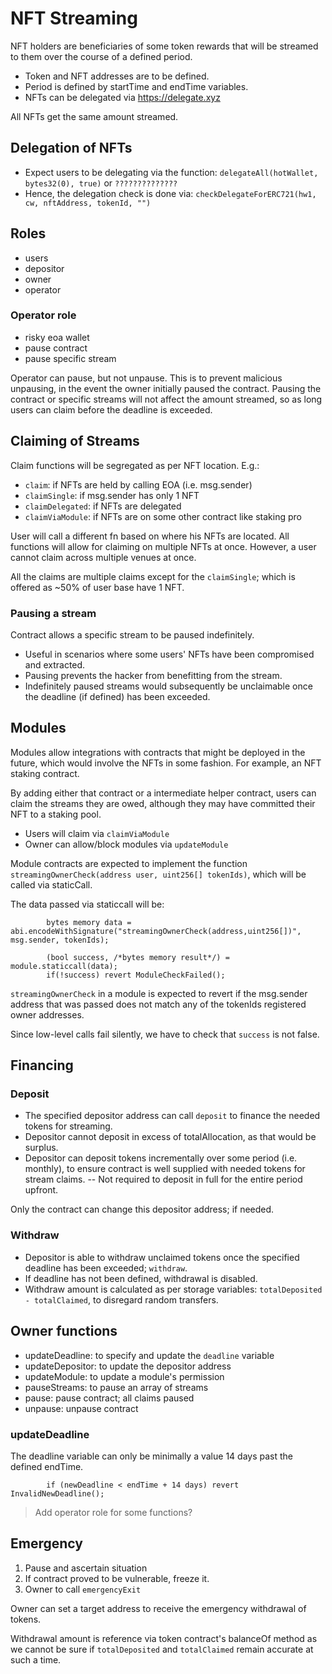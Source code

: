 # NFT Streaming

NFT holders are beneficiaries of some token rewards that will be streamed to them over the course of a defined period.

- Token and NFT addresses are to be defined.
- Period is defined by startTime and endTime variables.
- NFTs can be delegated via https://delegate.xyz

All NFTs get the same amount streamed.

## Delegation of NFTs

- Expect users to be delegating via the function: `delegateAll(hotWallet, bytes32(0), true)`  or `??????????????`
- Hence, the delegation check is done via: `checkDelegateForERC721(hw1, cw, nftAddress, tokenId, "")`

## Roles

- users
- depositor
- owner
- operator

### Operator role

- risky eoa wallet
- pause contract
- pause specific stream

Operator can pause, but not unpause. This is to prevent malicious unpausing, in the event the owner initially paused the contract.
Pausing the contract or specific streams will not affect the amount streamed, so as long users can claim before the deadline is exceeded.

## Claiming of Streams

Claim functions will be segregated as per NFT location. E.g.:

- `claim`: if NFTs are held by calling EOA (i.e. msg.sender)
- `claimSingle`: if msg.sender has only 1 NFT
- `claimDelegated`: if NFTs are delegated
- `claimViaModule`: if NFTs are on some other contract like staking pro

User will call a different fn based on where his NFTs are located. All functions will allow for claiming on multiple NFTs at once. However, a user cannot claim across multiple venues at once.

All the claims are multiple claims except for the `claimSingle`; which is offered as ~50% of user base have 1 NFT.

### Pausing a stream

Contract allows a specific stream to be paused indefinitely.

- Useful in scenarios where some users' NFTs have been compromised and extracted.
- Pausing prevents the hacker from benefitting from the stream.
- Indefinitely paused streams would subsequently be unclaimable once the deadline (if defined) has been exceeded.


## Modules

Modules allow integrations with contracts that might be deployed in the future, which would involve the NFTs in some fashion.
For example, an NFT staking contract.

By adding either that contract or a intermediate helper contract, users can claim the streams they are owed, although they may have committed their NFT to a staking pool.

- Users will claim via `claimViaModule`
- Owner can allow/block modules via `updateModule`

Module contracts are expected to implement the function `streamingOwnerCheck(address user, uint256[] tokenIds)`, which will be called via staticCall.

The data passed via staticcall will be:

```solidity
        bytes memory data = abi.encodeWithSignature("streamingOwnerCheck(address,uint256[])", msg.sender, tokenIds);
        
        (bool success, /*bytes memory result*/) = module.staticcall(data);
        if(!success) revert ModuleCheckFailed();       
```

`streamingOwnerCheck` in a module is expected to revert if the msg.sender address that was passed does not match any of the tokenIds registered owner addresses.

Since low-level calls fail silently, we have to check that `success` is not false.

## Financing

### Deposit

- The specified depositor address can call `deposit` to finance the needed tokens for streaming.
- Depositor cannot deposit in excess of totalAllocation, as that would be surplus.
- Depositor can deposit tokens incrementally over some period (i.e. monthly), to ensure contract is well supplied with needed tokens for stream claims.
-- Not required to deposit in full for the entire period upfront.

Only the contract can change this depositor address; if needed.

### Withdraw

- Depositor is able to withdraw unclaimed tokens once the specified deadline has been exceeded; `withdraw`.
- If deadline has not been defined, withdrawal is disabled.
- Withdraw amount is calculated as per storage variables: `totalDeposited - totalClaimed`, to disregard random transfers.

## Owner functions

- updateDeadline: to specify and update the `deadline` variable
- updateDepositor: to update the depositor address
- updateModule: to update a module's permission
- pauseStreams: to pause an array of streams
- pause: pause contract; all claims paused
- unpause: unpause contract


### updateDeadline

The deadline variable can only be minimally a value 14 days past the defined endTime.

```solidity
        if (newDeadline < endTime + 14 days) revert InvalidNewDeadline();
```

> Add operator role for some functions?

## Emergency

1. Pause and ascertain situation
2. If contract proved to be vulnerable, freeze it.
3. Owner to call `emergencyExit`

Owner can set a target address to receive the emergency withdrawal of tokens.

Withdrawal amount is reference via token contract's balanceOf method as we cannot be sure if `totalDeposited` and `totalClaimed` remain accurate at such a time.